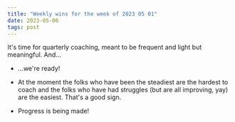 ```yaml
---
title: "Weekly wins for the week of 2023 05 01"
date: 2023-05-06
tags: post
---
```


It's time for quarterly coaching, meant to be frequent and light but meaningful. And…

- …we're ready!

- At the moment the folks who have been the steadiest are the hardest to coach and the folks who have had struggles (but are all improving, yay) are the easiest. That's a good sign.

- Progress is being made!

